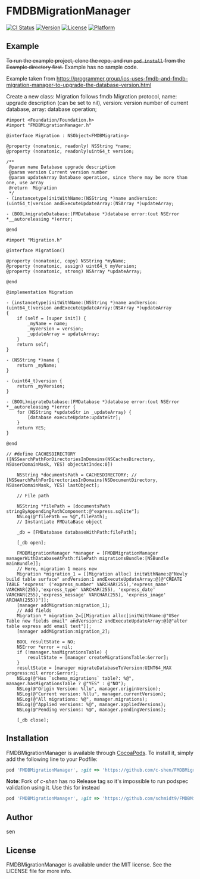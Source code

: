 # FMDBMigrationManager

[![CI Status](https://img.shields.io/travis/qq912276337/FMDBMigrationManager.svg?style=flat)](https://travis-ci.org/qq912276337/FMDBMigrationManager)
[![Version](https://img.shields.io/cocoapods/v/FMDBMigrationManager.svg?style=flat)](https://cocoapods.org/pods/FMDBMigrationManager)
[![License](https://img.shields.io/cocoapods/l/FMDBMigrationManager.svg?style=flat)](https://cocoapods.org/pods/FMDBMigrationManager)
[![Platform](https://img.shields.io/cocoapods/p/FMDBMigrationManager.svg?style=flat)](https://cocoapods.org/pods/FMDBMigrationManager)

## Example

~~To run the example project, clone the repo, and run `pod install` from the Example directory first.~~ 
Example has no sample code.

Example taken from https://programmer.group/ios-uses-fmdb-and-fmdb-migration-manager-to-upgrade-the-database-version.html

Create a new class: Migration follows fmdb Migration protocol, name: upgrade description (can be set to nil), version: version number of current database, array: database operation;

```
#import <Foundation/Foundation.h>
#import "FMDBMigrationManager.h"

@interface Migration : NSObject<FMDBMigrating>

@property (nonatomic, readonly) NSString *name;
@property (nonatomic, readonly)uint64_t version;

/**
 @param name Database upgrade description
 @param version Current version number
 @param updateArray Database operation, since there may be more than one, use array
 @return  Migration
 */
- (instancetype)initWithName:(NSString *)name andVersion:(uint64_t)version andExecuteUpdateArray:(NSArray *)updateArray;

- (BOOL)migrateDatabase:(FMDatabase *)database error:(out NSError *__autoreleasing *)error;

@end
```
```
#import "Migration.h"

@interface Migration()

@property (nonatomic, copy) NSString *myName;
@property (nonatomic, assign) uint64_t myVersion;
@property (nonatomic, strong) NSArray *updateArray;

@end

@implementation Migration

- (instancetype)initWithName:(NSString *)name andVersion:(uint64_t)version andExecuteUpdateArray:(NSArray *)updateArray
{
    if (self = [super init]) {
        _myName = name;
        _myVersion = version;
        _updateArray = updateArray;
    }
    return self;
}

- (NSString *)name {
    return _myName;
}

- (uint64_t)version {
    return _myVersion;
}

- (BOOL)migrateDatabase:(FMDatabase *)database error:(out NSError *__autoreleasing *)error {
    for (NSString *updateStr in _updateArray) {
        [database executeUpdate:updateStr];
    }
    return YES;
}

@end
```
```
// #define CACHESDIRECTORY ([NSSearchPathForDirectoriesInDomains(NSCachesDirectory, NSUserDomainMask, YES) objectAtIndex:0])

    NSString *documentsPath = CACHESDIRECTORY; // [NSSearchPathForDirectoriesInDomains(NSDocumentDirectory, NSUserDomainMask, YES) lastObject];
    
    // File path
    
    NSString *filePath = [documentsPath stringByAppendingPathComponent:@"express.sqlite"];
    NSLog(@"filePath == %@",filePath);
    // Instantiate FMDataBase object
    
    _db = [FMDatabase databaseWithPath:filePath];
    
    [_db open];

    FMDBMigrationManager *manager = [FMDBMigrationManager  managerWithDatabaseAtPath:filePath migrationsBundle:[NSBundle mainBundle]];
    // Here, migration 1 means new
    Migration *migration_1 = [[Migration alloc] initWithName:@"Newly build table surface" andVersion:1 andExecuteUpdateArray:@[@"CREATE TABLE 'express' ('express_number' VARCHAR(255),'express_name' VARCHAR(255),'express_type' VARCHAR(255), 'express_date' VARCHAR(255),'express_message' VARCHAR(255), 'express_image' ARCHAR(255))"]];
    [manager addMigration:migration_1];
    // Add fields
    Migration * migration_2=[[Migration alloc]initWithName:@"USer Table new fields email" andVersion:2 andExecuteUpdateArray:@[@"alter table express add email text"]];
    [manager addMigration:migration_2];
    
    BOOL resultState = NO;
    NSError *error = nil;
    if (!manager.hasMigrationsTable) {
        resultState = [manager createMigrationsTable:&error];
    }
    resultState = [manager migrateDatabaseToVersion:UINT64_MAX progress:nil error:&error];
    NSLog(@"Has `schema_migrations` table?: %@", manager.hasMigrationsTable ? @"YES" : @"NO");
    NSLog(@"Origin Version: %llu", manager.originVersion);
    NSLog(@"Current version: %llu", manager.currentVersion);
    NSLog(@"All migrations: %@", manager.migrations);
    NSLog(@"Applied versions: %@", manager.appliedVersions);
    NSLog(@"Pending versions: %@", manager.pendingVersions);
    
    [_db close];
```

## Installation

FMDBMigrationManager is available through [CocoaPods](https://cocoapods.org). To install
it, simply add the following line to your Podfile:

```ruby
pod 'FMDBMigrationManager', :git => 'https://github.com/c-shen/FMDBMigrationManager.git'
```
**Note**: Fork of *c-shen* has no Release tag so it's impossible to run podspec validation using it. 
Use this for instead

```ruby
pod 'FMDBMigrationManager', :git => 'https://github.com/schmidt9/FMDBMigrationManager.git'
```

## Author

sen 

## License

FMDBMigrationManager is available under the MIT license. See the LICENSE file for more info.
